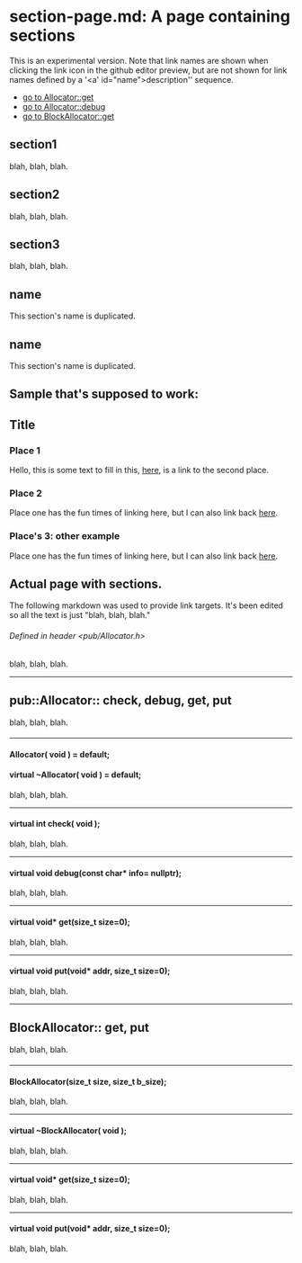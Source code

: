 # section-page.md: A page containing sections
This is an experimental version.
Note that link names are shown when clicking the link icon in the github editor preview, but are not shown for link names defined by a '<a' id="name">description'</a>' sequence.

- [go to Allocator::get](#get)
- [go to Allocator::debug](#virtual-void-debugconst-char-info-nullptr)
- [go to BlockAllocator::get](#b_get)

## section1
blah, blah, blah. 

## section2
blah, blah, blah. 

## section3
blah, blah, blah. 

## name 
This section's name is duplicated.

## name 
This section's name is duplicated.

<!-- --------------------------------------------------------------------- -->
## Sample that's supposed to work:
## Title

### Place 1

Hello, this is some text to fill in this, [here](#place-2), is a link to the second place.

### Place 2

Place one has the fun times of linking here, but I can also link back [here](#place-1).

### Place's 3: other example

Place one has the fun times of linking here, but I can also link back [here](#places-3-other-example).

<!-- --------------------------------------------------------------------- -->

## Actual page with sections.
The following markdown was used to provide link targets. It's been edited so all the text is just "blah, blah, blah."  

<!-- -------------------------------------------------------------------------
blah, blah, blah.
-------------------------------------------------------------------------- -->
###### Defined in header <pub/Allocator.h>
blah, blah, blah.

---

## pub::Allocator:: check, debug, get, put
blah, blah, blah.

####
---
#### Allocator( void ) = default;
#### virtual ~Allocator( void ) = default;
blah, blah, blah.

---
#### virtual int check( void );
blah, blah, blah.

---
#### virtual void debug(const char* info= nullptr);
blah, blah, blah.

---

#### <a id="get">virtual void* get(size_t size=0);</a>
blah, blah, blah.

---

#### <a id="put">virtual void put(void* addr, size_t size=0);</a>
blah, blah, blah.

---

## <a id="blockallocator">BlockAllocator:: get, put</a>
blah, blah, blah.

####
---
#### BlockAllocator(size_t size, size_t b_size);
blah, blah, blah.

---
#### virtual ~BlockAllocator( void );
blah, blah, blah.

---
#### <a id="b_get">virtual void* get(size_t size=0);</a>
blah, blah, blah.

---
#### <a id="b_put">virtual void put(void* addr, size_t size=0);</a>
blah, blah, blah.
